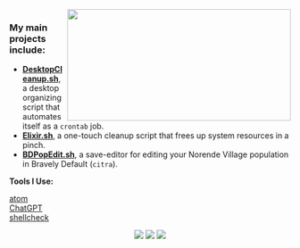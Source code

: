 <img align="right" height="200px" width="400px" src="https://github-readme-stats.vercel.app/api/top-langs/?username=ifgremlinthen&layout=compact&theme=vision-friendly-dark"/>

### My main projects include:

- **<a href="https://github.com/IfGremlinThen/DesktopCleanup.sh">DesktopCleanup.sh</a>**, a desktop organizing script that automates itself as a `crontab` job.
- **<a href="https://github.com/IfGremlinThen/Elixir.sh">Elixir.sh</a>**, a one-touch cleanup script that frees up system resources in a pinch.
- **<a href="https://github.com/IfGremlinThen/BDPopEdit.sh">BDPopEdit.sh</a>**, a save-editor for editing your Norende Village population in Bravely Default (`citra`).


**Tools I Use:**

<a href="https://github.com/atom/atom">atom</a>\
<a href="https://github.com/lencx/ChatGPT">ChatGPT</a>\
<a href="https://github.com/koalaman/shellcheck">shellcheck</a>

<div align=center><img src="https://img.shields.io/badge/Shell_Script-121011?style=for-the-badge&logo=gnu-bash&logoColor=white">  <img src="https://img.shields.io/badge/Atom-66595C?style=for-the-badge&logo=Atom&logoColor=white">  <img src="https://img.shields.io/badge/Linux_Mint-87CF3E?style=for-the-badge&logo=linux-mint&logoColor=white"></div>
